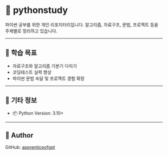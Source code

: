# 🐍 pythonstudy

파이썬 공부를 위한 개인 리포지터리입니다. 알고리즘, 자료구조, 문법, 프로젝트 등을 주제별로 정리하고 있습니다.

---

## 🧠 학습 목표

- 자료구조와 알고리즘 기본기 다지기  
- 코딩테스트 실력 향상  
- 파이썬 문법 숙달 및 프로젝트 경험 확장  

---

## 📌 기타 정보
- 📦 Python Version: 3.10+

---

## 👤 Author

GitHub: [apprenticeofgpt](https://github.com/apprenticeofgpt)
